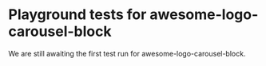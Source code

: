 # Playground tests for awesome-logo-carousel-block
We are still awaiting the first test run for awesome-logo-carousel-block.
